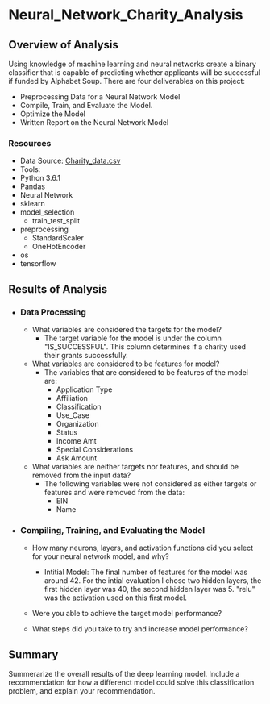 # Neural_Network_Charity_Analysis

## Overview of Analysis
Using knowledge of machine learning and neural networks create a binary classifier that is capable of predicting whether applicants will be successful if funded by Alphabet Soup. There are four deliverables on this project:
  - Preprocessing Data for a Neural Network Model
  - Compile, Train, and Evaluate the Model.
  - Optimize the Model
  - Written Report on the Neural Network Model

### Resources
- Data Source: [Charity_data.csv](https://github.com/stephenanayashilliard/Neural_Network_Charity_Analysis/blob/main/Resources/charity_data.csv)
- Tools:
 - Python 3.6.1
 - Pandas
 - Neural Network
 - sklearn
  - model_selection
    - train_test_split
  - preprocessing 
    - StandardScaler
    - OneHotEncoder
  - os
  - tensorflow

## Results of Analysis
- ### Data Processing
  - What variables are considered the targets for the model?
    - The target variable for the model is under the column "IS_SUCCESSFUL".  This column determines if a charity used their grants successfully. 
  - What variables are considered to be features for model?
    - The variables that are considered to be features of the model are:
      - Application Type
      - Affiliation
      - Classification
      - Use_Case
      - Organization
      - Status
      - Income Amt
      - Special Considerations
      - Ask Amount
  - What variables are neither targets nor features, and should be removed from the input data?
    - The following variables were not considered as either targets or features and were removed from the data:
      - EIN
      - Name
      
- ### Compiling, Training, and Evaluating the Model
  - How many neurons, layers, and activation functions did you select for your neural network model, and why?
    - Intitial Model:
    The final number of features for the model was around 42.  For the intial evaluation I chose two hidden layers, the first hidden layer was 40, the second hidden layer was 5. "relu" was the activation used on this first model.
    
  - Were you able to achieve the target model performance?
  - What steps did you take to try and increase model performance?

## Summary
Summerarize the overall results of the deep learning model. Include a recommendation for how a differenct model could solve this classification problem, and explain your recommendation.
